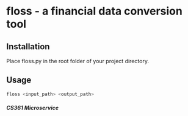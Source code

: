 # floss - a financial data conversion tool


## Installation
Place floss.py in the root folder of your project directory.

## Usage
```python
floss <input_path> <output_path>
```
##### CS361 Microservice

